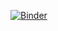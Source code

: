 [![Binder](https://mybinder.org/badge_logo.svg)](https://mybinder.org/v2/gh/mxweng/Binder-env/main?urlpath=git-pull%3Frepo%3Dhttps%253A%252F%252Fgithub.com%252Fmxweng%252FBinder-content%26urlpath%3Dlab%252Ftree%252FBinder-content%252F%26branch%3Dmain)

